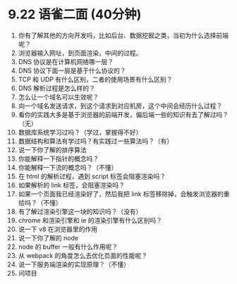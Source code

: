 # 9.22 语雀二面 (40分钟)

1. 你有了解其他的方向开发吗，比如后台、数据挖掘之类，当初为什么选择前端呢？
2. 浏览器输入网址，到页面渲染，中间的过程。
3. DNS 协议是在计算机网络哪一层？
4. DNS 协议下面一层是基于什么协议的？
5. TCP 和 UDP 有什么区别，二者的使用场景有什么区别？
6. DNS 解析过程是怎么样的？
7. 怎么让一个域名可以生效呢？
8. 向一个域名发送请求，到这个请求到对应机房，这个中间会经历什么过程？
9. 看你的实践大多是基于浏览器的前端开发，偏后端一些的知识有去了解过吗？（无）
10. 数据库系统学习过吗？（学过，掌握得不好）
11. 数据结构和算法有学过吗？有实践过一些算法吗？（有）
12. 说一下你了解的排序算法
13. 你能解释一下指针的概念吗？
14. 你能解释一下流的概念吗？（不懂）
15. 在 html 的解析过程，遇到 script 标签会阻塞渲染吗？
16. 如果解析的 link 标签，会阻塞渲染吗？
17. 如果一个页面我已经渲染好了，然后我把 link 标签移除掉，会触发浏览器的重绘吗？（不懂）
18. 有了解过渲染引擎这一块的知识吗？（没有）
19. chrome 和渲染引擎和 ie 的渲染引擎有什么区别吗？
20. 说一下 v8 在浏览器里的作用
21. 说一下你了解的 node 
22. node 的 buffer 一般有什么作用呢？
23. 从 webpack 的角度怎么去优化页面的性能呢？
24. 说一下服务端渲染的实现原理？（不懂）
25. 问项目